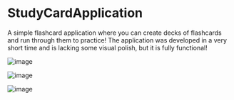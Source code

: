 # StudyCardApplication

A simple flashcard application where you can create decks of flashcards and run through them to practice! The application was developed in a very short time and is lacking some visual polish, but it is fully functional!

![image](https://user-images.githubusercontent.com/131958687/234818654-61ca121e-c861-46dd-9e88-f7012a0cc06b.png)

![image](https://user-images.githubusercontent.com/131958687/234818740-cc94e48c-28e0-49f2-b20e-083786dbb8a3.png)

![image](https://user-images.githubusercontent.com/131958687/234818823-e8a53d4d-0d61-4c6a-890a-7c3fa9f1f7fe.png)

